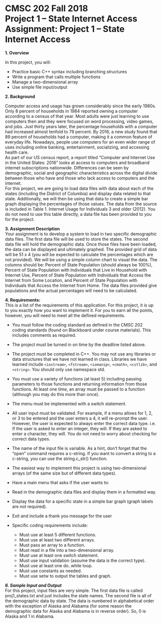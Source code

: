 # CMSC 202 Fall 2018 <br> Project 1 – State Internet Access <br> Assignment: Project 1 – State Internet Access

**1.	Overview**

In this project, you will:
- Practice basic C++ syntax including branching structures
-	Write a program that calls multiple functions
-	Manage a two-dimensional array
-	Use simple file input/output

**2.	Background**

Computer access and usage has grown considerably since the early 1980s. Only 8 percent of households in 1984 reported owning a computer according to a census of that year. Most adults were just learning to use computers then and they were focused on word processing, video games, and jobs. Just thirty years later, the percentage households with a computer had increased almost tenfold to 79 percent. By 2016, a new study found that 89 percent of households had a computer, making it a common feature of everyday life. Nowadays, people use computers for an even wider range of uses including online banking, entertainment, socializing, and accessing health care. <br>
As part of our US census report, a report titled “Computer and Internet Use in the United States: 2016” looks at access to computers and broadband internet subscriptions nationwide. Differences can be seen by demographic, social and geographic characteristics across the digital divide between those who have and those who lack access to computers and the internet. <br>
For this project, we are going to load data files with data about each of the states (including the District of Columbia) and display data related to that state. Additionally, we will then be using that data to create a simple bar graph displaying the percentages of those values.
The data from the source is included in Table 1. Internet Usage for Individuals 3 and older (2012). You do not need to use this table directly, a data file has been provided to you for the project.<br>

**3.	Assignment Description** <br>
Your assignment is to develop a system to load in two specific demographic data files. The first data file will be used to store the states. The second data file will hold the demographic data. Once those files have been loaded, the data can be displayed and ultimately graphed.
The provided grid of data will be 51 x 4 (you will be expected to calculate the percentages which are not provided).
We will be using a simple column chart to visual the data. The columns should be: Percent of State Population (should always be 100%), Percent of State Population with Individuals that Live in Household with Internet Use, Percent of State Population with Individuals that Access the Internet from Some Location, and Percent of State Population with Individuals that Access the Internet from Home. The data files provided give populations and the actual percentages will need to be calculated.
 
**4.	Requirements:**<br>
This is a list of the requirements of this application. For this project, it is up to you exactly how you want to implement it. For you to earn all the points, however, you will need to meet all the defined requirements.<br>
- You must follow the coding standard as defined in the CMSC 202 coding standards (found on Blackboard under course materials). This includes comments as required.
-	The project must be turned in on time by the deadline listed above.
-	The project must be completed in C++. You may not use any libraries or data structures that we have not learned in class. Libraries we have learned include ```<iostream>```, ```<fstream>```, ```<iomanip>```, ```<cmath>```, ```<cstlib>```, and ```<string>```. You should only use namespace std.
- You must use a variety of functions (at least 5) including passing parameters to those functions and returning information from those functions. At least one time, an array must be passed to a function (although you may do this more than once).
-	The menu must be implemented with a switch statement.
-	All user input must be validated. For example, if a menu allows for 1, 2, or 3 to be entered and the user enters a 4, it will re-prompt the user. However, the user is expected to always enter the correct data type. i.e. If the user is asked to enter an integer, they will. If they are asked to enter a character, they will. You do not need to worry about checking for correct data types.
-	The name of the input file is variable. As a hint, don’t forget that the “open” command requires a c-string. If you want to convert a string to a c-string, you can use the string.c_str() function.
-	The easiest way to implement this project is using two-dimensional arrays (of the same size but of different data types). 
-	Have a main menu that asks if the user wants to:
  - Read in the demographic data files and display them in a formatted way.
  - Display the data for a specific state in a simple bar graph (graph labels are not required).
  - Exit and include a thank you message for the user

- Specific coding requirements include:
  - Must use at least 5 different functions.
  - Must use at least two different arrays.
  - Must pass an array to a function.
  -	Must read in a file into a two-dimensional array.
  -	Must use at least one switch statement.
  -	Must use input validation (assume the data is the correct type).
  - Must use at least one do..while loop.
  - Must use constants as needed.
  - Must use setw to output the tables and graph.

***6.	Sample Input and Output***<br>
For this project, input files are very simple. The first data file is called proj1_states.txt and just includes the state names. 
The second file is all of the demographic data by state. The data is numbered in alphabetical order with the exception of Alaska and Alabama (for some reason the demographic data for Alaska and Alabama is in reverse order). So, 0 is Alaska and 1 in Alabama.
